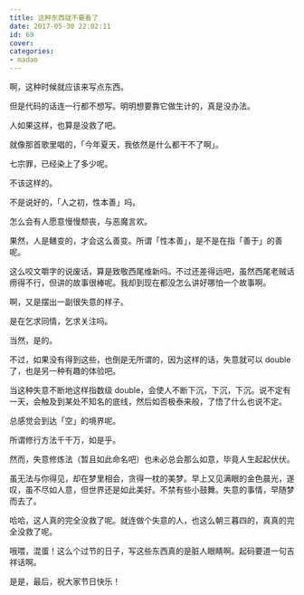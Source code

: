 ```yaml
---
title: 这种东西就不要看了
date: 2017-05-30 22:02:11
id: 69
cover: 
categories:
- madao
---
```


 啊，这种时候就应该来写点东西。

 但是代码的话连一行都不想写。明明想要靠它做生计的，真是没办法。

 人如果这样，也算是没救了吧。

 就像那首歌里唱的，「今年夏天，我依然是什么都干不了啊」。

 七宗罪，已经染上了多少呢。

 不该这样的。

 不是说好的，「人之初，性本善」吗。

 怎么会有人愿意慢慢颓丧，与恶魔言欢。

 果然，人是鳝变的，才会这么善变。所谓「性本善」，是不是在指「善于」的善呢。

 这么咬文嚼字的说废话，算是致敬西尾维新吗。不过还差得远吧，虽然西尾老贼话痨得不行，但讲的故事很棒呢。我却到现在都没怎么讲好哪怕一个故事啊。

 啊，又是摆出一副很失意的样子。

 是在乞求同情，乞求关注吗。

 当然，是的。

 不过，如果没有得到这些，也倒是无所谓的，因为这样的话，失意就可以 double 了，也是另一种有趣的体验吧。

 当这种失意不断地这样指数级 double，会使人不断下沉，下沉，下沉。说不定有一天，会触及到某处不知名的底线，然后如否极泰来般，了悟了什么也说不定。

 总感觉会到达「空」的境界呢。

 所谓修行方法千千万，如是乎。

 然而，失意修炼法（暂且如此命名吧）也未必总会那么如意，毕竟人生起起伏伏。

 虽无法与你得见，却在梦里相会，贪得一枕的美梦。早上又见满眼的金色晨光，遂叹，虽不尽如人意，但世界还是如此美好。不禁有些小鼓舞。失意的事情，早随梦而去了。

 哈哈，这人真的完全没救了呢。就连做个失意的人，也这么朝三暮四的，真真的完全没救了呢。

 哦喂，混蛋！这么个过节的日子，写这些东西真的是脏人眼睛啊。起码要道一句吉祥话啊。

 是是，最后，祝大家节日快乐！
